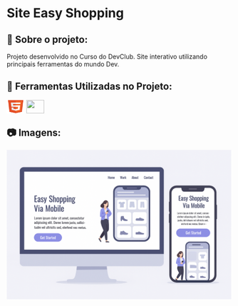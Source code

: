 <h1>Site Easy Shopping</h1>
<h2>📄 Sobre o projeto: </h2>
<p>Projeto desenvolvido no Curso do DevClub. Site interativo utilizando principais ferramentas do mundo Dev. </p>
<h2>🔧 Ferramentas Utilizadas no Projeto:</h2>
 <div style= display:inline_block">
   <img align="center" alt="Higor-HTML" height="30" width="40" src="https://raw.githubusercontent.com/devicons/devicon/master/icons/html5/html5-original.svg">
   <img align="center" height="30" width="40 "src="https://cdn.jsdelivr.net/gh/devicons/devicon@latest/icons/css3/css3-original.svg" />     
 </div>
 <h2>📷 Imagens:</h2>
 <img src="./img/Tela de Apresentação.png">
 
